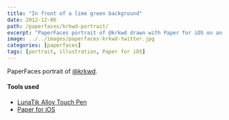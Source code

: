 ```yaml
---
title: "In front of a lime green background"
date: 2012-12-06
path: /paperfaces/krkwd-portrait/
excerpt: "PaperFaces portrait of @krkwd drawn with Paper for iOS on an iPad."
image: ../../images/paperfaces-krkwd-twitter.jpg
categories: [paperfaces]
tags: [portrait, illustration, Paper for iOS]
---
```


PaperFaces portrait of [@krkwd](https://twitter.com/krkwd).

#### Tools used

- [LunaTik Alloy Touch Pen](https://www.amazon.com/gp/product/B00821TR7G/ref=as_li_ss_tl?ie=UTF8&tag=mademist-20&linkCode=as2&camp=1789&creative=390957&creativeASIN=B00821TR7G)
- [Paper for iOS](https://paper.bywetransfer.com/)

